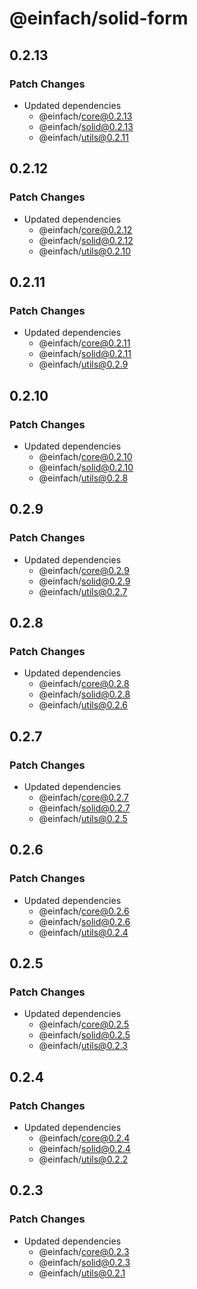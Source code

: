 # @einfach/solid-form

## 0.2.13

### Patch Changes

- Updated dependencies
  - @einfach/core@0.2.13
  - @einfach/solid@0.2.13
  - @einfach/utils@0.2.11

## 0.2.12

### Patch Changes

- Updated dependencies
  - @einfach/core@0.2.12
  - @einfach/solid@0.2.12
  - @einfach/utils@0.2.10

## 0.2.11

### Patch Changes

- Updated dependencies
  - @einfach/core@0.2.11
  - @einfach/solid@0.2.11
  - @einfach/utils@0.2.9

## 0.2.10

### Patch Changes

- Updated dependencies
  - @einfach/core@0.2.10
  - @einfach/solid@0.2.10
  - @einfach/utils@0.2.8

## 0.2.9

### Patch Changes

- Updated dependencies
  - @einfach/core@0.2.9
  - @einfach/solid@0.2.9
  - @einfach/utils@0.2.7

## 0.2.8

### Patch Changes

- Updated dependencies
  - @einfach/core@0.2.8
  - @einfach/solid@0.2.8
  - @einfach/utils@0.2.6

## 0.2.7

### Patch Changes

- Updated dependencies
  - @einfach/core@0.2.7
  - @einfach/solid@0.2.7
  - @einfach/utils@0.2.5

## 0.2.6

### Patch Changes

- Updated dependencies
  - @einfach/core@0.2.6
  - @einfach/solid@0.2.6
  - @einfach/utils@0.2.4

## 0.2.5

### Patch Changes

- Updated dependencies
  - @einfach/core@0.2.5
  - @einfach/solid@0.2.5
  - @einfach/utils@0.2.3

## 0.2.4

### Patch Changes

- Updated dependencies
  - @einfach/core@0.2.4
  - @einfach/solid@0.2.4
  - @einfach/utils@0.2.2

## 0.2.3

### Patch Changes

- Updated dependencies
  - @einfach/core@0.2.3
  - @einfach/solid@0.2.3
  - @einfach/utils@0.2.1
